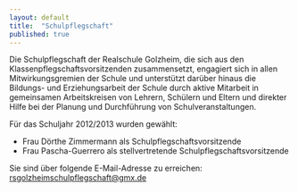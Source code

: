 ```yaml
---
layout: default
title:  "Schulpflegschaft"
published: true
---
```


Die Schulpflegschaft der Realschule Golzheim, die sich aus den Klassenpflegschaftsvorsitzenden zusammensetzt, engagiert sich in allen Mitwirkungsgremien der Schule und unterstützt darüber hinaus die Bildungs- und Erziehungsarbeit der Schule durch aktive Mitarbeit in gemeinsamen Arbeitskreisen von Lehrern, Schülern und Eltern und direkter Hilfe bei der Planung und Durchführung von Schulveranstaltungen.

Für das Schuljahr 2012/2013 wurden gewählt:

- Frau Dörthe Zimmermann als Schulpflegschaftsvorsitzende
- Frau Pascha-Guerrero als stellvertretende Schulpflegschaftsvorsitzende 

Sie sind über folgende E-Mail-Adresse zu erreichen: rsgolzheimschulpflegschaft@gmx.de

